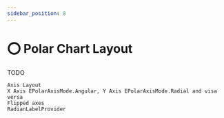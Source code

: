 ```yaml
---
sidebar_position: 8
---
```


# ⭕ Polar Chart Layout

TODO

```
Axis Layout
X Axis EPolarAxisMode.Angular, Y Axis EPolarAxisMode.Radial and visa versa
Flipped axes
RadianLabelProvider
```
